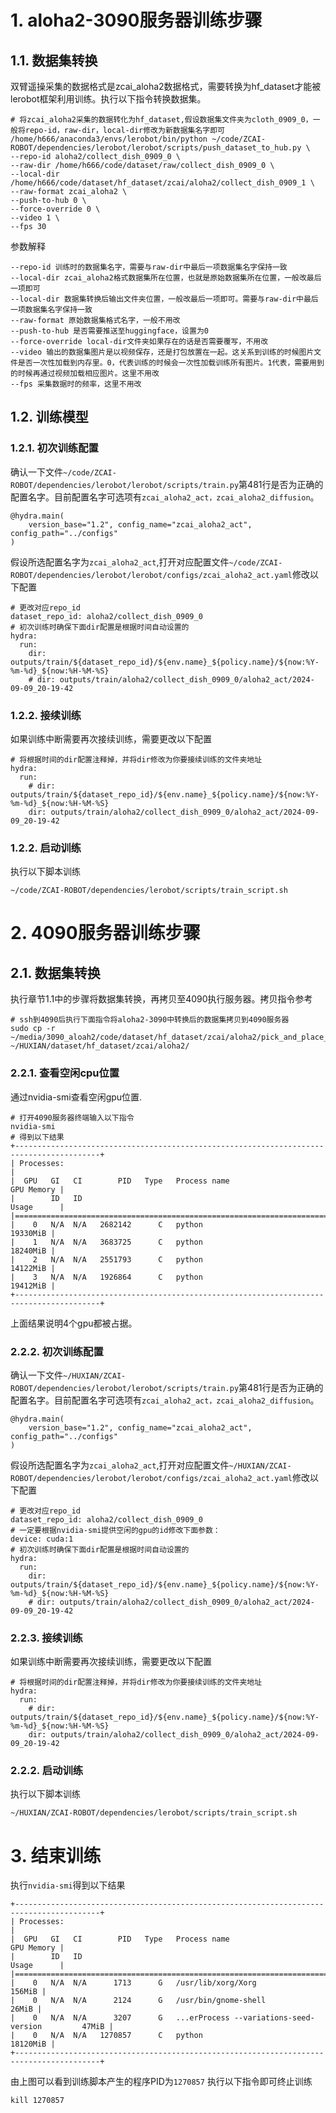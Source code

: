 # 1. aloha2-3090服务器训练步骤
## 1.1. 数据集转换
双臂遥操采集的数据格式是zcai_aloha2数据格式，需要转换为hf_dataset才能被lerobot框架利用训练。执行以下指令转换数据集。
```
# 将zcai_aloha2采集的数据转化为hf_dataset,假设数据集文件夹为cloth_0909_0，一般将repo-id，raw-dir，local-dir修改为新数据集名字即可
/home/h666/anaconda3/envs/lerobot/bin/python ~/code/ZCAI-ROBOT/dependencies/lerobot/lerobot/scripts/push_dataset_to_hub.py \
--repo-id aloha2/collect_dish_0909_0 \
--raw-dir /home/h666/code/dataset/raw/collect_dish_0909_0 \
--local-dir /home/h666/code/dataset/hf_dataset/zcai/aloha2/collect_dish_0909_1 \
--raw-format zcai_aloha2 \
--push-to-hub 0 \
--force-override 0 \
--video 1 \
--fps 30
```
参数解释
```
--repo-id 训练时的数据集名字，需要与raw-dir中最后一项数据集名字保持一致
--local-dir zcai_aloha2格式数据集所在位置，也就是原始数据集所在位置，一般改最后一项即可
--local-dir 数据集转换后输出文件夹位置，一般改最后一项即可。需要与raw-dir中最后一项数据集名字保持一致
--raw-format 原始数据集格式名字，一般不用改
--push-to-hub 是否需要推送至huggingface，设置为0
--force-override local-dir文件夹如果存在的话是否需要覆写，不用改
--video 输出的数据集图片是以视频保存，还是打包放置在一起。这关系到训练的时候图片文件是否一次性加载到内存里。0，代表训练的时候会一次性加载训练所有图片。1代表，需要用到的时候再通过视频加载相应图片。这里不用改
--fps 采集数据时的频率，这里不用改
```
## 1.2. 训练模型
### 1.2.1. 初次训练配置
确认一下文件```~/code/ZCAI-ROBOT/dependencies/lerobot/lerobot/scripts/train.py```第481行是否为正确的配置名字。目前配置名字可选项有```zcai_aloha2_act，zcai_aloha2_diffusion```。
```
@hydra.main(
    version_base="1.2", config_name="zcai_aloha2_act", config_path="../configs"
)
```
假设所选配置名字为```zcai_aloha2_act```,打开对应配置文件```~/code/ZCAI-ROBOT/dependencies/lerobot/lerobot/configs/zcai_aloha2_act.yaml```修改以下配置
```
# 更改对应repo_id
dataset_repo_id: aloha2/collect_dish_0909_0
# 初次训练时确保下面dir配置是根据时间自动设置的
hydra:
  run:
    dir: outputs/train/${dataset_repo_id}/${env.name}_${policy.name}/${now:%Y-%m-%d}_${now:%H-%M-%S}
    # dir: outputs/train/aloha2/collect_dish_0909_0/aloha2_act/2024-09-09_20-19-42
```
### 1.2.2. 接续训练
如果训练中断需要再次接续训练，需要更改以下配置
```
# 将根据时间的dir配置注释掉，并将dir修改为你要接续训练的文件夹地址
hydra:
  run:
    # dir: outputs/train/${dataset_repo_id}/${env.name}_${policy.name}/${now:%Y-%m-%d}_${now:%H-%M-%S}
    dir: outputs/train/aloha2/collect_dish_0909_0/aloha2_act/2024-09-09_20-19-42
```
### 1.2.2. 启动训练
执行以下脚本训练
```
~/code/ZCAI-ROBOT/dependencies/lerobot/scripts/train_script.sh
```
# 2. 4090服务器训练步骤
## 2.1. 数据集转换
执行章节1.1中的步骤将数据集转换，再拷贝至4090执行服务器。拷贝指令参考
```
# ssh到4090后执行下面指令将aloha2-3090中转换后的数据集拷贝到4090服务器
sudo cp -r ~/media/3090_aloah2/code/dataset/hf_dataset/zcai/aloha2/pick_and_place_0809_0/ ~/HUXIAN/dataset/hf_dataset/zcai/aloha2/
```
### 2.2.1. 查看空闲cpu位置
通过nvidia-smi查看空闲gpu位置.
```
# 打开4090服务器终端输入以下指令
nvidia-smi
# 得到以下结果
+-----------------------------------------------------------------------------------------+
| Processes:                                                                              |
|  GPU   GI   CI        PID   Type   Process name                              GPU Memory |
|        ID   ID                                                               Usage      |
|=========================================================================================|
|    0   N/A  N/A   2682142      C   python                                      19330MiB |
|    1   N/A  N/A   3683725      C   python                                      18240MiB |
|    2   N/A  N/A   2551793      C   python                                      14122MiB |
|    3   N/A  N/A   1926864      C   python                                      19412MiB |
+-----------------------------------------------------------------------------------------+
```
上面结果说明4个gpu都被占据。
### 2.2.2. 初次训练配置
确认一下文件```~/HUXIAN/ZCAI-ROBOT/dependencies/lerobot/lerobot/scripts/train.py```第481行是否为正确的配置名字。目前配置名字可选项有```zcai_aloha2_act，zcai_aloha2_diffusion```。
```
@hydra.main(
    version_base="1.2", config_name="zcai_aloha2_act", config_path="../configs"
)
```
假设所选配置名字为```zcai_aloha2_act```,打开对应配置文件```~/HUXIAN/ZCAI-ROBOT/dependencies/lerobot/lerobot/configs/zcai_aloha2_act.yaml```修改以下配置
```
# 更改对应repo_id
dataset_repo_id: aloha2/collect_dish_0909_0
# 一定要根据nvidia-smi提供空闲的gpu的id修改下面参数：
device: cuda:1
# 初次训练时确保下面dir配置是根据时间自动设置的
hydra:
  run:
    dir: outputs/train/${dataset_repo_id}/${env.name}_${policy.name}/${now:%Y-%m-%d}_${now:%H-%M-%S}
    # dir: outputs/train/aloha2/collect_dish_0909_0/aloha2_act/2024-09-09_20-19-42
```

### 2.2.3. 接续训练
如果训练中断需要再次接续训练，需要更改以下配置
```
# 将根据时间的dir配置注释掉，并将dir修改为你要接续训练的文件夹地址
hydra:
  run:
    # dir: outputs/train/${dataset_repo_id}/${env.name}_${policy.name}/${now:%Y-%m-%d}_${now:%H-%M-%S}
    dir: outputs/train/aloha2/collect_dish_0909_0/aloha2_act/2024-09-09_20-19-42
```
### 2.2.2. 启动训练
执行以下脚本训练
```
~/HUXIAN/ZCAI-ROBOT/dependencies/lerobot/scripts/train_script.sh
```
# 3. 结束训练
执行```nvidia-smi```得到以下结果
```
+-----------------------------------------------------------------------------------------+
| Processes:                                                                              |
|  GPU   GI   CI        PID   Type   Process name                              GPU Memory |
|        ID   ID                                                               Usage      |
|=========================================================================================|
|    0   N/A  N/A      1713      G   /usr/lib/xorg/Xorg                            156MiB |
|    0   N/A  N/A      2124      G   /usr/bin/gnome-shell                           26MiB |
|    0   N/A  N/A      3207      G   ...erProcess --variations-seed-version         47MiB |
|    0   N/A  N/A   1270857      C   python                                      18120MiB |
+-----------------------------------------------------------------------------------------+
```
由上图可以看到训练脚本产生的程序PID为```1270857```
执行以下指令即可终止训练
```
kill 1270857
```




